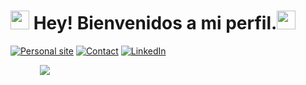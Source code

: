 <h1><img src="https://emojis.slackmojis.com/emojis/images/1531849430/4246/blob-sunglasses.gif?1531849430" width="30"/> Hey! Bienvenidos a mi perfil.<img src="https://emojis.slackmojis.com/emojis/images/1531849430/4246/blob-sunglasses.gif?1531849430" width="30"/></h1>

<a href="https://pablodonav.github.io/"><img src="https://img.shields.io/badge/-Personal%20Website-green" alt="Personal site"></a>
<a href="mailto:pablodonav@gmail.com"><img src="https://img.shields.io/badge/-Gmail-red" alt="Contact"></a>
<a href="https://www.linkedin.com/in/pablodonav//"><img src="https://img.shields.io/badge/-LinkedIn-blue" alt="LinkedIn"></a>

&nbsp;&nbsp;&nbsp;&nbsp;&nbsp;&nbsp;&nbsp;&nbsp;&nbsp;&nbsp;&nbsp; ![](https://komarev.com/ghpvc/?username=pablodonav)
